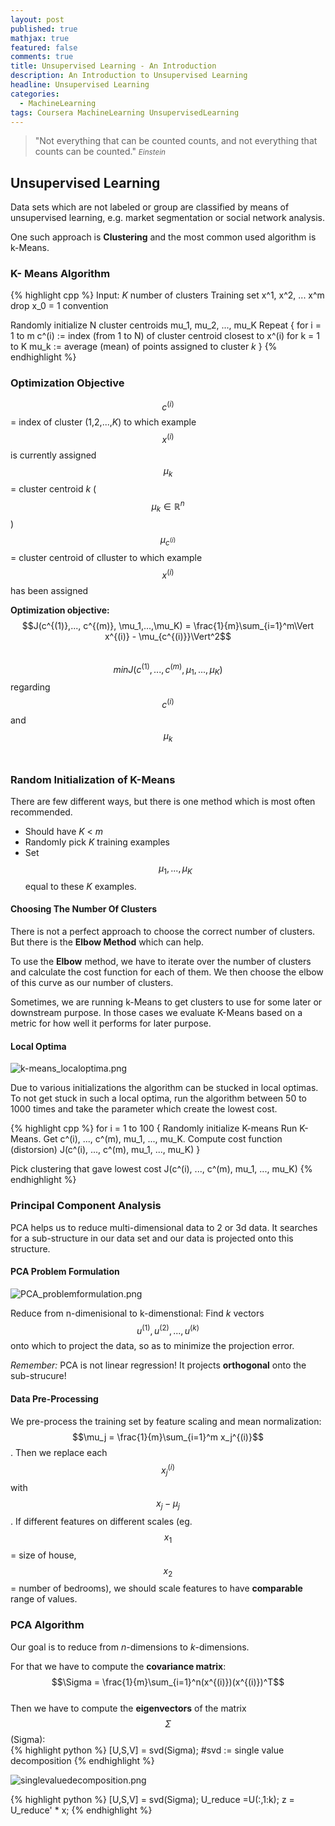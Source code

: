 ```yaml
---
layout: post
published: true
mathjax: true
featured: false
comments: true
title: Unsupervised Learning - An Introduction
description: An Introduction to Unsupervised Learning
headline: Unsupervised Learning
categories:
  - MachineLearning
tags: Coursera MachineLearning UnsupervisedLearning
---
```

>&quot;Not everything that can be counted counts, and not everything that counts can be counted.&quot;
><small><cite title="Einstein">Einstein</cite></small>

## Unsupervised Learning
Data sets which are not labeled or group are classified by means of unsupervised learning, e.g. market segmentation or social network analysis.

One such approach is **Clustering** and the most common used algorithm is k-Means.

### K- Means Algorithm
{% highlight cpp %}
Input:
    *K* number of clusters
    Training set x^1, x^2, ... x^m
    drop x_0 = 1 convention

Randomly initialize N cluster centroids mu_1, mu_2, ..., mu_K
Repeat {
    for i = 1 to m
        c^(i) := index (from 1 to N) of cluster centroid closest to x^(i)
    for k = 1 to K
    	mu_k := average (mean) of points assigned to cluster *k*
}
{% endhighlight %}

### Optimization Objective
$$c^{(i)}$$ = index of cluster (1,2,...,*K*) to which example $$x^{(i)}$$ is currently assigned <br>
$$\mu_k$$ = cluster centroid *k* ($$\mu_k \in \mathbb{R}^n$$) <br>
$$\mu_{c^{(i)}}$$ = cluster centroid of clluster to which example $$x^{(i)}$$ has been assigned

**Optimization objective:** <br>
$$J(c^{(1)},..., c^{(m)}, \mu_1,...,\mu_K) = \frac{1}{m}\sum_{i=1}^m\Vert x^{(i)} - \mu_{c^{(i)}}\Vert^2$$ <br>
$$min J(c^{(1)},..., c^{(m)}, \mu_1,...,\mu_K)$$ regarding $$c^{(i)}$$ and $$\mu_k$$<br>

### Random Initialization of K-Means
There are few different ways, but there is one method which is most often recommended.

- Should have *K* < *m*
- Randomly pick *K* training examples
- Set $$\mu_1, ..., \mu_K$$ equal to these *K* examples.

#### Choosing The Number Of Clusters
There is not a perfect approach to choose the correct number of clusters. But there is the **Elbow Method** which can help. 

To use the **Elbow** method, we have to iterate over the number of clusters and calculate the cost function for each of them. We then choose the elbow of this curve as our number of clusters.

Sometimes, we are running k-Means to get clusters to use for some later or downstream purpose. In those cases we evaluate K-Means based on a metric for how well it performs for later purpose.

#### Local Optima
![k-means_localoptima.png]({{site.baseurl}}/images/posts/UnsupervisedLearning_AnIntroduction/k-means_localoptima.png)

Due to various initializations the algorithm can be stucked in local optimas. To not get stuck in such a local optima, run the algorithm between 50 to 1000 times and take the parameter which create the lowest cost.

{% highlight cpp %}
for i = 1 to 100 {
    Randomly initialize K-means
    Run K-Means. Get c^(i), ..., c^(m), mu_1, ..., mu_K.
    Compute cost function (distorsion) 
        J(c^(i), ..., c^(m), mu_1, ..., mu_K)
}

Pick clustering that gave lowest cost 
    J(c^(i), ..., c^(m), mu_1, ..., mu_K)
{% endhighlight %}

### Principal Component Analysis
PCA helps us to reduce multi-dimensional data to 2 or 3d data. It searches for a sub-structure in our data set and our data is projected onto this structure.

#### PCA Problem Formulation
![PCA_problemformulation.png]({{site.baseurl}}/images/posts/UnsupervisedLearning_AnIntroduction/PCA_problemformulation.png)

Reduce from n-dimenisional to k-dimenstional: Find *k* vectors $$u^{(1)}, u^{(2)}, ..., u^{(k)}$$ onto which to project the data, so as to minimize the projection error.

*Remember:* PCA is not linear regression! It projects **orthogonal** onto the sub-strucure!

#### Data Pre-Processing
We pre-process the training set by feature scaling and mean normalization: $$\mu_j = \frac{1}{m}\sum_{i=1}^m x_j^{(i)}$$. Then we replace each $$x_j^{(i)}$$ with $$x_j - \mu_j$$. If different features on different scales (eg. $$x_1$$ = size of house, $$x_2$$ = number of bedrooms), we should scale features to have **comparable** range of values.

### PCA Algorithm
Our goal is to reduce from *n*-dimensions to *k*-dimensions. 

For that we have to compute the **covariance matrix**: <br>
$$\Sigma = \frac{1}{m}\sum_{i=1}^n(x^{(i)})(x^{(i)})^T$$ <br>
Then we have to compute the **eigenvectors** of the matrix $$\Sigma$$ (Sigma): <br>
{% highlight python %}
[U,S,V] = svd(Sigma); 
    #svd := single value decomposition
{% endhighlight %}

![singlevaluedecomposition.png]({{site.baseurl}}/images/posts/UnsupervisedLearning_AnIntroduction/singlevaluedecomposition.png)

{% highlight python %}
[U,S,V] = svd(Sigma); 
U_reduce  =U(:,1:k);
z = U_reduce' * x;
{% endhighlight %}

